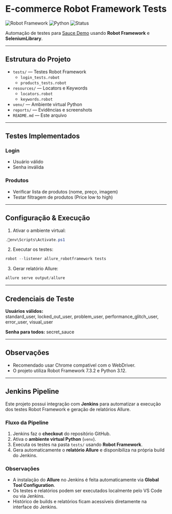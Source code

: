# E-commerce Robot Framework Tests

![Robot Framework](https://img.shields.io/badge/Robot_Framework-7.3.2-blue)
![Python](https://img.shields.io/badge/Python-3.12-yellow)
![Status](https://img.shields.io/badge/Status-Em%20desenvolvimento-orange)

Automação de testes para [Sauce Demo](https://www.saucedemo.com/) usando **Robot Framework** e **SeleniumLibrary**.

---

## Estrutura do Projeto

- `tests/` — Testes Robot Framework  
  - `login_tests.robot`  
  - `products_tests.robot`  
- `resources/` — Locators e Keywords  
  - `locators.robot`  
  - `keywords.robot`  
- `venv/` — Ambiente virtual Python  
- `reports/` — Evidências e screenshots  
- `README.md` — Este arquivo  

---

## Testes Implementados

### Login
- Usuário válido
- Senha inválida

### Produtos
- Verificar lista de produtos (nome, preço, imagem)
- Testar filtragem de produtos (Price low to high)

---

## Configuração & Execução

1. Ativar o ambiente virtual:

```powershell
.env\Scripts\Activate.ps1
```

2. Executar os testes:

```powershell
robot --listener allure_robotframework tests
```

3. Gerar relatório Allure:

```powershell
allure serve output/allure
```

---

## Credenciais de Teste

**Usuários válidos:**  
standard_user, locked_out_user, problem_user, performance_glitch_user, error_user, visual_user

**Senha para todos:** secret_sauce

---

## Observações

- Recomendado usar Chrome compatível com o WebDriver.
- O projeto utiliza Robot Framework 7.3.2 e Python 3.12.

---

## Jenkins Pipeline

Este projeto possui integração com **Jenkins** para automatizar a execução dos testes Robot Framework e geração de relatórios Allure.

### Fluxo da Pipeline

1. Jenkins faz o **checkout** do repositório GitHub.
2. Ativa o **ambiente virtual Python** (`venv`).
3. Executa os testes na pasta `tests/` usando **Robot Framework**.
4. Gera automaticamente o **relatório Allure** e disponibiliza na própria build do Jenkins.

### Observações

- A instalação do **Allure** no Jenkins é feita automaticamente via **Global Tool Configuration**.
- Os testes e relatórios podem ser executados localmente pelo VS Code ou via Jenkins.
- Histórico de builds e relatórios ficam acessíveis diretamente na interface do Jenkins.

